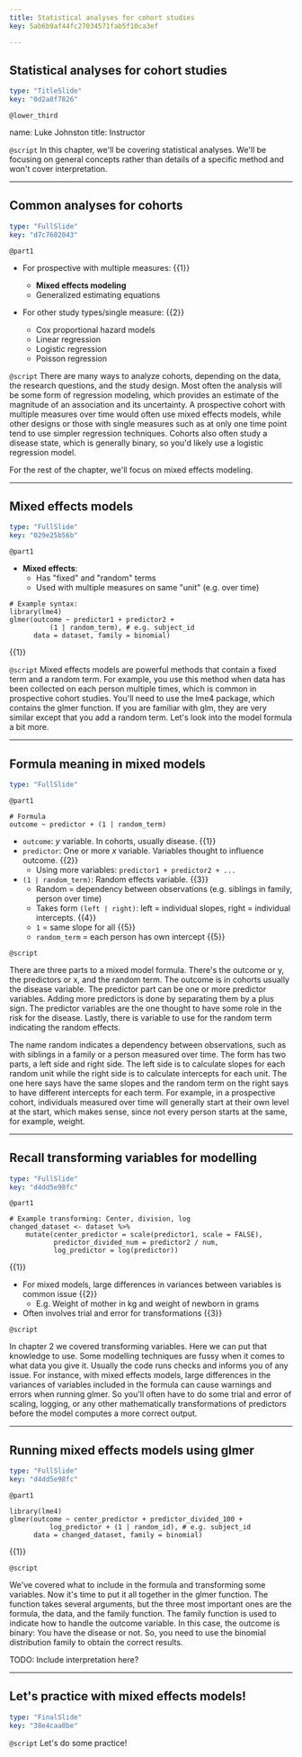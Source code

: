 ```yaml
---
title: Statistical analyses for cohort studies
key: 5ab6b9af44fc27034571fab5f10ca3ef

---
```

## Statistical analyses for cohort studies

```yaml
type: "TitleSlide"
key: "0d2a8f7826"
```

`@lower_third`

name: Luke Johnston
title: Instructor


`@script`
In this chapter, we'll be covering statistical analyses. We'll be focusing on general concepts rather than details of a specific method and won't cover interpretation.


---
## Common analyses for cohorts

```yaml
type: "FullSlide"
key: "d7c7602043"
```

`@part1`
- For prospective with multiple measures: {{1}}
    - **Mixed effects modeling**
    - Generalized estimating equations

- For other study types/single measure: {{2}}
    - Cox proportional hazard models
    - Linear regression
    - Logistic regression
    - Poisson regression


`@script`
There are many ways to analyze cohorts, depending on the data, the research questions, and the study design. Most often the analysis will be some form of regression modeling, which provides an estimate of the magnitude of an association and its uncertainty. A prospective cohort with multiple measures over time would often use mixed effects models, while other designs or those with single measures such as at only one time point tend to use simpler regression techniques. Cohorts also often study a disease state, which is generally binary, so you'd likely use a logistic regression model.

For the rest of the chapter, we'll focus on mixed effects modeling.


---
## Mixed effects models

```yaml
type: "FullSlide"
key: "029e25b56b"
```

`@part1`
- **Mixed effects**: 
    - Has "fixed" and "random" terms
    - Used with multiple measures on same "unit" (e.g. over time)

```{r}
# Example syntax:
library(lme4)
glmer(outcome ~ predictor1 + predictor2 + 
          (1 | random_term), # e.g. subject_id
      data = dataset, family = binomial)
```
{{1}}

`@script`
Mixed effects models are powerful methods that contain a fixed term and a random term. For example, you use this method when data has been collected on each person multiple times, which is common in prospective cohort studies. You'll need to use the lme4 package, which contains the glmer function. If you are familiar with glm, they are very similar except that you add a random term. Let's look into the model formula a bit more.

---
## Formula meaning in mixed models

```yaml
type: "FullSlide"
```

`@part1`

```{r}
# Formula
outcome ~ predictor + (1 | random_term)
```

- `outcome`: $y$ variable. In cohorts, usually disease. {{1}}
- `predictor`: One or more $x$ variable. Variables thought to influence outcome. {{2}}
    - Using more variables: `predictor1 + predictor2 + ...`
- `(1 | random_term)`: Random effects variable. {{3}}
    - Random = dependency between observations (e.g. siblings in family, person over time)
    - Takes form `(left | right)`: left = individual slopes, right = individual intercepts. {{4}}
    - `1` = same slope for all {{5}}
    - `random_term` = each person has own intercept {{5}}

`@script`

There are three parts to a mixed model formula. There's the outcome or y, the predictors or x, and the random term. The outcome is in cohorts usually the disease variable. The predictor part can be one or more predictor variables. Adding more predictors is done by separating them by a plus sign. The predictor variables are the one thought to have some role in the risk for the disease. Lastly, there is variable to use for the random term indicating the random effects. 

The name random indicates a dependency between observations, such as with siblings in a family or a person measured over time. The form has two parts, a left side and right side. The left side is to calculate slopes for each random unit while the right side is to calculate intercepts for each unit. The one here says have the same slopes and the random term on the right says to have different intercepts for each term. For example, in a prospective cohort, individuals measured over time will generally start at their own level at the start, which makes sense, since not every person starts at the same, for example, weight.

---
## Recall transforming variables for modelling

```yaml
type: "FullSlide"
key: "d4dd5e98fc"
```

`@part1`

```{r}
# Example transforming: Center, division, log
changed_dataset <- dataset %>% 
    mutate(center_predictor = scale(predictor1, scale = FALSE),
           predictor_divided_num = predictor2 / num,
           log_predictor = log(predictor))
``` 
{{1}}

- For mixed models, large differences in variances between variables is common issue {{2}}
    - E.g. Weight of mother in kg and weight of newborn in grams
- Often involves trial and error for transformations {{3}}

`@script`

In chapter 2 we covered transforming variables. Here we can put that knowledge to use. Some modelling techniques are fussy when it comes to what data you give it. Usually the code runs checks and informs you of any issue. For instance, with mixed effects models, large differences in the variances of variables included in the formula can cause warnings and errors when running glmer. So you'll often have to do some trial and error of scaling, logging, or any other mathematically transformations of predictors before the model computes a more correct output.

---
## Running mixed effects models using glmer

```yaml
type: "FullSlide"
key: "d4dd5e98fc"
```

`@part1`

```{r}
library(lme4)
glmer(outcome ~ center_predictor + predictor_divided_100 + 
          log_predictor + (1 | random_id), # e.g. subject_id
      data = changed_dataset, family = binomial)
``` 
{{1}}


`@script`

We've covered what to include in the formula and transforming some variables. Now it's time to put it all together in the glmer function. The function takes several arguments, but the three most important ones are the formula, the data, and the family function. The family function is used to indicate how to handle the outcome variable. In this case, the outcome is binary: You have the disease or not. So, you need to use the binomial distribution family to obtain the correct results.

TODO: Include interpretation here?


---
## Let's practice with mixed effects models!

```yaml
type: "FinalSlide"
key: "38e4caa8be"
```

`@script`
Let's do some practice!

